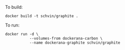 To build:

```
docker build -t schvin/graphite .
```

To run:

```
docker run -d \
           --volumes-from dockerana-carbon \
           --name dockerana-graphite schvin/graphite
```
